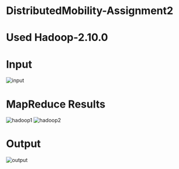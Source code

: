# DistributedMobility-Assignment2

# Used Hadoop-2.10.0

# Input
![input](https://user-images.githubusercontent.com/26603601/69598952-3af9f100-0fd9-11ea-8b6f-043a8f0e6e02.png)


# MapReduce Results
![hadoop1](https://user-images.githubusercontent.com/26603601/69598821-b27b5080-0fd8-11ea-866a-a126ce3c7b73.png)
![hadoop2](https://user-images.githubusercontent.com/26603601/69598822-b27b5080-0fd8-11ea-8b4a-68385f6ef06a.png)

# Output
![output](https://user-images.githubusercontent.com/26603601/69598923-1f8ee600-0fd9-11ea-98fc-a2a94f5e8567.png)

